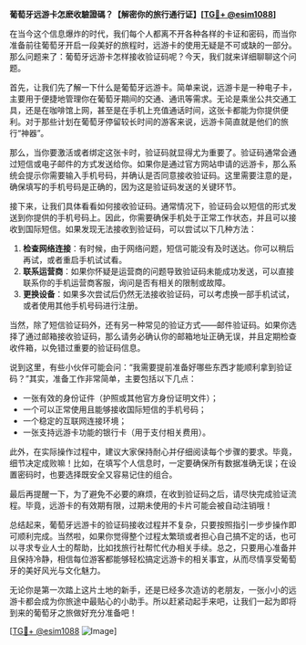 **葡萄牙远游卡怎麽收驗證碼？【解密你的旅行通行证】[[TG💪+ @esim1088](https://t.me/s/esim1088)]**

在当今这个信息爆炸的时代，我们每个人都离不开各种各样的卡证和密码，而当你准备前往葡萄牙开启一段美好的旅程时，远游卡的使用无疑是不可或缺的一部分。那么问题来了：葡萄牙远游卡怎样接收验证码呢？今天，我们就来详细聊聊这个问题。

首先，让我们先了解一下什么是葡萄牙远游卡。简单来说，远游卡是一种电子卡，主要用于便捷地管理你在葡萄牙期间的交通、通讯等需求。无论是乘坐公共交通工具，还是在咖啡馆上网，甚至是在手机上充值通话时间，这张卡都能为你提供便利。对于那些计划在葡萄牙停留较长时间的游客来说，远游卡简直就是他们的旅行“神器”。

那么，当你要激活或者绑定这张卡时，验证码就显得尤为重要了。验证码通常会通过短信或电子邮件的方式发送给你。如果你是通过官方网站申请的远游卡，那么系统会提示你需要输入手机号码，并确认是否同意接收验证码。这里需要注意的是，确保填写的手机号码是正确的，因为这是验证码发送的关键环节。

接下来，让我们具体看看如何接收验证码。通常情况下，验证码会以短信的形式发送到你提供的手机号码上。因此，你需要确保手机处于正常工作状态，并且可以接收到国际短信。如果发现无法接收到验证码，可以尝试以下几种方法：

1. **检查网络连接**：有时候，由于网络问题，短信可能没有及时送达。你可以稍后再试，或者重启手机试试看。
2. **联系运营商**：如果你怀疑是运营商的问题导致验证码未能成功发送，可以直接联系你的手机运营商客服，询问是否有相关的限制或故障。
3. **更换设备**：如果多次尝试后仍然无法接收验证码，可以考虑换一部手机试试，或者使用其他手机号码进行注册。

当然，除了短信验证码外，还有另一种常见的验证方式——邮件验证码。如果你选择了通过邮箱接收验证码，那么请务必确认你的邮箱地址正确无误，并且定期检查收件箱，以免错过重要的验证码信息。

说到这里，有些小伙伴可能会问：“我需要提前准备好哪些东西才能顺利拿到验证码？”其实，准备工作非常简单，主要包括以下几点：

- 一张有效的身份证件（护照或其他官方身份证明文件）；
- 一个可以正常使用且能够接收国际短信的手机号码；
- 一个稳定的互联网连接环境；
- 一张支持远游卡功能的银行卡（用于支付相关费用）。

此外，在实际操作过程中，建议大家保持耐心并仔细阅读每个步骤的要求。毕竟，细节决定成败嘛！比如，在填写个人信息时，一定要确保所有数据准确无误；在设置密码时，也要选择既安全又容易记住的组合。

最后再提醒一下，为了避免不必要的麻烦，在收到验证码之后，请尽快完成验证流程。毕竟，远游卡的有效期有限，过期未使用的卡片可能会被自动注销哦！

总结起来，葡萄牙远游卡的验证码接收过程并不复杂，只要按照指引一步步操作即可顺利完成。当然啦，如果你觉得整个过程太繁琐或者担心自己搞不定的话，也可以寻求专业人士的帮助，比如找旅行社帮忙代办相关手续。总之，只要用心准备并且保持冷静，相信每位游客都能够轻松搞定远游卡的相关事宜，从而尽情享受葡萄牙的美好风光与文化魅力。

无论你是第一次踏上这片土地的新手，还是已经多次造访的老朋友，一张小小的远游卡都会成为你旅途中最贴心的小助手。所以赶紧动起手来吧，让我们一起为即将到来的葡萄牙之旅做好充分准备吧！

[[TG💪+ @esim1088](https://t.me/s/esim1088) ![Image](https://i.postimg.cc/4NQfJmqS/Snipaste-2025-05-13-00-14-12.png)]